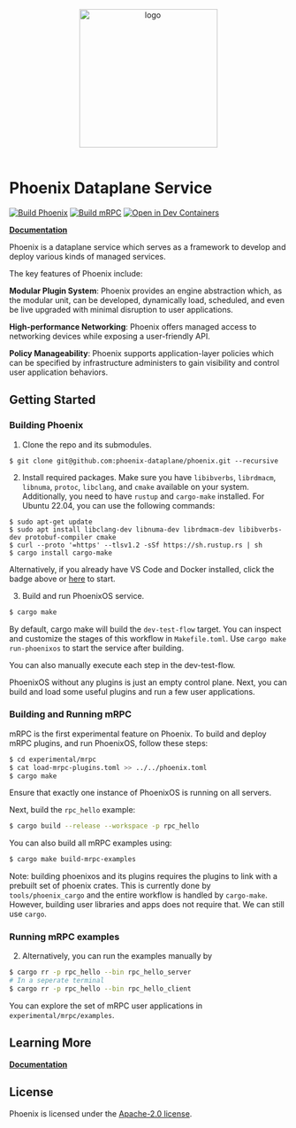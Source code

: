 <div align="center">
<img src="https://github.com/phoenix-dataplane/phoenix/blob/main/phoenix-logo-red-black.png" alt="logo" width="250"></img>
<br></br>
</div>

# Phoenix Dataplane Service

[![Build Phoenix](https://github.com/phoenix-dataplane/phoenix/actions/workflows/build-phoenix.yml/badge.svg)](https://github.com/phoenix-dataplane/phoenix/actions/workflows/build-phoenix.yml)
[![Build mRPC](https://github.com/phoenix-dataplane/phoenix/actions/workflows/build-mrpc.yml/badge.svg)](https://github.com/phoenix-dataplane/phoenix/actions/workflows/build-mrpc.yml)
[![Open in Dev Containers](https://img.shields.io/static/v1?label=Dev%20Containers&message=Open&color=blue&logo=visualstudiocode)](https://vscode.dev/redirect?url=vscode://ms-vscode-remote.remote-containers/cloneInVolume?url=https://github.com/phoenix-dataplane/phoenix)

[**Documentation**](https://phoenix-dataplane.github.io/)

Phoenix is a dataplane service which serves as a framework to develop and deploy various kinds of managed services.

The key features of Phoenix include:

**Modular Plugin System**: Phoenix provides an engine abstraction which, as the modular unit, can be developed, dynamically load, scheduled, and even be live upgraded with minimal disruption to user applications.

**High-performance Networking**: Phoenix offers managed access to networking devices while exposing a user-friendly API.

**Policy Manageability**: Phoenix supports application-layer policies which can be specified by infrastructure administers to gain visibility and control user application behaviors.

## Getting Started

### Building Phoenix
1. Clone the repo and its submodules.
```
$ git clone git@github.com:phoenix-dataplane/phoenix.git --recursive
```

2. Install required packages.
Make sure you have `libibverbs`, `librdmacm`, `libnuma`, `protoc`, `libclang`, and
`cmake` available on your system.
Additionally, you need to have `rustup` and `cargo-make` installed.
For Ubuntu 22.04, you can use the following commands:
```
$ sudo apt-get update
$ sudo apt install libclang-dev libnuma-dev librdmacm-dev libibverbs-dev protobuf-compiler cmake
$ curl --proto '=https' --tlsv1.2 -sSf https://sh.rustup.rs | sh
$ cargo install cargo-make
```

Alternatively, if you already have VS Code and Docker installed, click the badge above or [here](https://vscode.dev/redirect?url=vscode://ms-vscode-remote.remote-containers/cloneInVolume?url=https://github.com/phoenix-dataplane/phoenix) to start.

3. Build and run PhoenixOS service.
```bash
$ cargo make
```
By default, cargo make will build the `dev-test-flow` target. You can inspect and
customize the stages of this workflow in `Makefile.toml`. Use `cargo make run-phoenixos` to start the service after building.

You can also manually execute each step in the dev-test-flow.

PhoenixOS without any plugins is just an empty control plane. Next,
you can build and load some useful plugins and run a few user applications.

### Building and Running mRPC
mRPC is the first experimental feature on Phoenix.
To build and deploy mRPC plugins, and run PhoenixOS, follow these steps:

```bash
$ cd experimental/mrpc
$ cat load-mrpc-plugins.toml >> ../../phoenix.toml
$ cargo make
```

<!-- For inter-host RPC in the following `rpc_hello` example, you may need at
least two machines. However, you can still run the client and server on the same
machine, communicating through the same instance of phoenixos.
Choose whichever test scenario that is most suitable for you. -->

Ensure that exactly one instance of PhoenixOS is running on all servers.

<!-- Then, update the destination address in `experimental/mrpc/examples/rpc_hello/src/client.rs`
to your server address. -->

Next, build the `rpc_hello` example:
```bash
$ cargo build --release --workspace -p rpc_hello
```

You can also build all mRPC examples using:
```bash
$ cargo make build-mrpc-examples
```
Note: building phoenixos and its plugins requires the plugins to link
with a prebuilt set of phoenix crates. This is currently done by
`tools/phoenix_cargo` and the entire workflow is handled by
`cargo-make`. However, building user libraries and apps does not require that.
We can still use `cargo`.

### Running mRPC examples
<!-- Once `rpc_hello` is built, you can have two methods to start it.
1. (Recommended) To start the applications on multiple machines, we prepare
a launcher for this job.
```bash
$ cd ../../benchmark
Follow the README under benchmark directory and update config.toml
$ cargo rr --bin launcher -- --benchmark benchmark/rpc_hello.toml
``` -->

2. Alternatively, you can run the examples manually by
```bash
$ cargo rr -p rpc_hello --bin rpc_hello_server
# In a seperate terminal
$ cargo rr -p rpc_hello --bin rpc_hello_client
```

You can explore the set of mRPC user applications in
`experimental/mrpc/examples`.

## Learning More
[**Documentation**](https://phoenix-dataplane.github.io/)

## License
Phoenix is licensed under the [Apache-2.0 license](https://github.com/phoenix-dataplane/phoenix/blob/main/LICENSE).